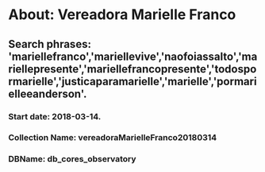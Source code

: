 # About: Vereadora Marielle Franco

## Search phrases: 'mariellefranco','mariellevive','naofoiassalto','mariellepresente','mariellefrancopresente','todospormarielle','justicaparamarielle','marielle','pormarielleeanderson'.
### Start date: 2018-03-14.
### Collection Name: vereadoraMarielleFranco20180314
### DBName: db_cores_observatory

